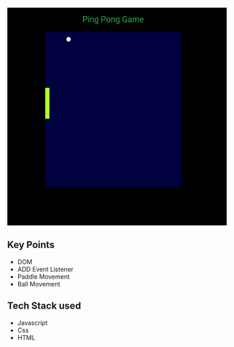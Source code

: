 <a href='https://todo-app-by-prachi-gore.netlify.app/'><img src='./ping-pong-game.png' alt='UI screen shot' height='500px'/></a>

<h2>Key Points</h2>
<ul>
    <li>DOM</li>
    <li>ADD Event Listener</li>
    <li>Paddle Movement</li>
    <li>Ball Movement</li>
</ul>

<h2> Tech Stack used </h2>
<ul>
  <li>Javascript</li>
  <li>Css</li>
  <li>HTML</li>
</ul>

